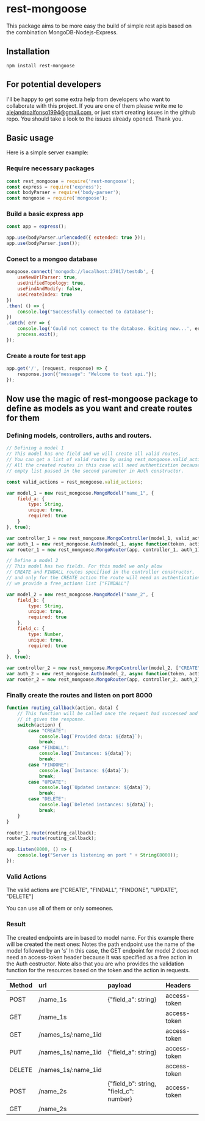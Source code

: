 # rest-mongoose
This package aims to be more easy the build of simple rest apis based on the
combination MongoDB-Nodejs-Express.

## Installation
```
npm install rest-mongoose
```

## For potential developers
I'll be happy to get some extra help from developers who want to collaborate
with this project. If you are one of them please write me to alejandroalfonso1994@gmail.com,
or just start creating issues in the github repo. You should take a look to the issues
already opened. Thank you.

## Basic usage
Here is a simple server example:

### Require necessary packages
```javascript
const rest_mongoose = require('rest-mongoose');
const express = require('express');
const bodyParser = require('body-parser');
const mongoose = require('mongoose');
```

### Build a basic express app
```javascript
const app = express();

app.use(bodyParser.urlencoded({ extended: true }));
app.use(bodyParser.json());
```

### Conect to a mongoo database
```javascript
mongoose.connect('mongodb://localhost:27017/testdb', {
    useNewUrlParser: true,
    useUnifiedTopology: true,
    useFindAndModify: false,
    useCreateIndex: true
})
.then( () => {
    console.log("Successfully connected to database");    
})
.catch( err => {
    console.log('Could not connect to the database. Exiting now...', err);
    process.exit();
});
```

### Create a route for test app
```javascript
app.get('/', (request, response) => {
    response.json({"message": "Welcome to test api."});
});
```

## Now use the magic of rest-mongoose package to define as models as you want and create routes for them

### Defining models, controllers, auths and routers.

```javascript
// Defining a model 1
// This model has one field and we will create all valid routes.
// You can get a list of valid routes by using rest_mongoose.valid_actions
// All the created routes in this case will need authentication because the
// empty list passed in the second parameter in Auth constructor.

const valid_actions = rest_mongoose.valid_actions;

var model_1 = new rest_mongoose.MongoModel("name_1", {
    field_a: {
        type: String,
        unique: true,
        required: true
    }
}, true);

var controller_1 = new rest_mongoose.MongoController(model_1, valid_actions);
var auth_1 = new rest_mongoose.Auth(model_1, async function(token, action, instance_id){return true}, []);
var router_1 = new rest_mongoose.MongoRouter(app, controller_1, auth_1);

// Define a model 2
// This model has two fields. For this model we only alow
// CREATE and FINDALL routes specified in the controller constructor,
// and only for the CREATE action the route will need an authentication, because
// we provide a free_actions list ["FINDALL"]

var model_2 = new rest_mongoose.MongoModel("name_2", {
    field_b: {
        type: String,
        unique: true,
        required: true
    },
    field_c: {
        type: Number,
        unique: true,
        required: true
    }
}, true);

var controller_2 = new rest_mongoose.MongoController(model_2, ["CREATE", "FINDALL"]);
var auth_2 = new rest_mongoose.Auth(model_2, async function(token, action, instance_id){return true}, ["FINDALL"]);
var router_2 = new rest_mongoose.MongoRouter(app, controller_2, auth_2);
```

### Finally create the routes and listen on port 8000
```javascript
function routing_callback(action, data) {
    // This function will be called once the request had successed and just before
    // it gives the response.
    switch(action) {
        case "CREATE":
            console.log(`Provided data: ${data}`);
            break;
        case "FINDALL":
            console.log(`Instances: ${data}`);
            break;
        case "FINDONE":
            console.log(`Instance: ${data}`);
            break;
        case "UPDATE":
            console.log(`Updated instance: ${data}`);
            break;
        case "DELETE":
            console.log(`Deleted instances: ${data}`);
            break;
    }
}

router_1.route(routing_callback);
router_2.route(routing_callback);

app.listen(8000, () => {
    console.log("Server is listening on port " + String(8000));
});
```

### Valid Actions
The valid actions are ["CREATE", "FINDALL", "FINDONE", "UPDATE", "DELETE"]

You can use all of them or only someones.

### Result
The created endpoints are in based to model name. For this example there will
be created the next ones:
Notes the path endpoint use the name of the model followed by an 's'
In this case, the GET endpoint for model 2 does not need an access-token header
because it was specified as a free action in the Auth costructor.
Note also that you are who provides the validation function for the resources
based on the token and the action in requests.

| Method        | url                 | payload                                | Headers      |
| ------------- | :-------------------| :--------------------------------------| :------------|
| POST          | /name_1s            | {"field_a": string}                    | access-token |
| GET           | /name_1s            |                                        | access-token |
| GET           | /names_1s/:name_1id |                                        | access-token |
| PUT           | /names_1s/:name_1id | {"field_a": string}                    | access-token |
| DELETE        | /names_1s/:name_1id |                                        | access-token |
| POST          | /name_2s            | {"field_b": string, "field_c": number} | access-token |
| GET           | /name_2s            |                                        |              |
